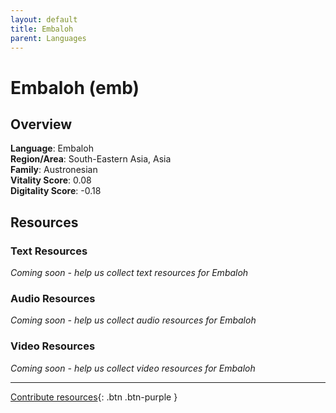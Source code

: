 ```yaml
---
layout: default
title: Embaloh
parent: Languages
---
```


# Embaloh (emb)

## Overview

**Language**: Embaloh  
**Region/Area**: South-Eastern Asia, Asia  
**Family**: Austronesian  
**Vitality Score**: 0.08  
**Digitality Score**: -0.18  

## Resources

### Text Resources
*Coming soon - help us collect text resources for Embaloh*

### Audio Resources
*Coming soon - help us collect audio resources for Embaloh*

### Video Resources
*Coming soon - help us collect video resources for Embaloh*

---

[Contribute resources](https://fairtrain.github.io/){: .btn .btn-purple }
